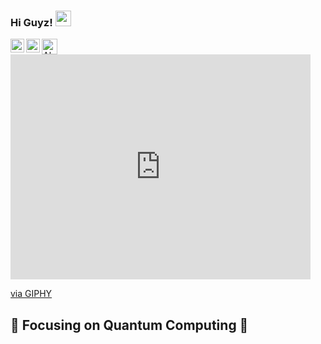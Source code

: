 ### Hi Guyz! <img src="https://media.giphy.com/media/hvRJCLFzcasrR4ia7z/giphy.gif" width="25px">

 <a href="https://medium.com/@Brotherhood94">
  <img alt="Alessandro Berti's Medium" src="https://img.shields.io/badge/medium-%2312100E.svg?&style=for-the-badge&logo=medium&logoColor=white" height=25>
</a>
<a href="https://twitter.com/Attibro">
  <img align="left" alt="Alessandro Berti's Twitter" width="22px" src="https://raw.githubusercontent.com/peterthehan/peterthehan/master/assets/twitter.svg" />
</a>
<a href="https://www.linkedin.com/in/aleberti/">
  <img align="left" alt="Alessandro Berti's LinkedIN" width="22px" src="https://raw.githubusercontent.com/peterthehan/peterthehan/master/assets/linkedin.svg" />
</a>

<br />
<iframe src="https://giphy.com/embed/1jbafNfaesEP4q4UeH" width="480" height="360" frameBorder="0" class="giphy-embed" allowFullScreen></iframe><p><a href="https://giphy.com/gifs/1jbafNfaesEP4q4UeH">via GIPHY</a></p>

## 🔭 Focusing on Quantum Computing 🔭

<!--
**Brotherhood94/Brotherhood94** is a ✨ _special_ ✨ repository because its `README.md` (this file) appears on your GitHub profile.


![](https://visitor-badge.glitch.me/badge?page_id=Brotherhood94.Brotherhood94)

Here are some ideas to get you started:

- 🔭 I’m currently working on ...
- 🌱 I’m currently learning ...
- 👯 I’m looking to collaborate on ...
- 🤔 I’m looking for help with ...
- 💬 Ask me about ...
- 📫 How to reach me: ...
- 😄 Pronouns: ...
- ⚡ Fun fact: ...
-->
